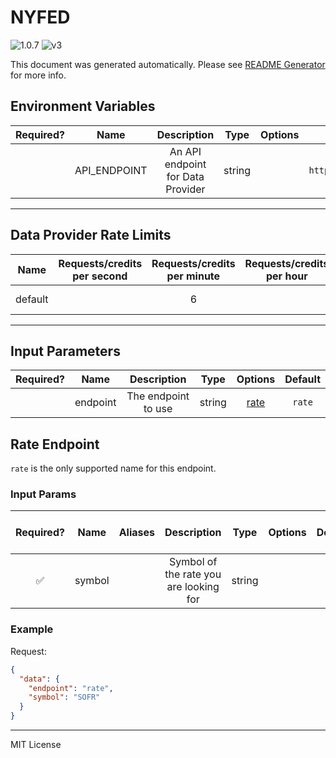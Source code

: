 # NYFED

![1.0.7](https://img.shields.io/github/package-json/v/smartcontractkit/external-adapters-js?filename=packages/sources/nyfed/package.json) ![v3](https://img.shields.io/badge/framework%20version-v3-blueviolet)

This document was generated automatically. Please see [README Generator](../../scripts#readme-generator) for more info.

## Environment Variables

| Required? |     Name     |            Description            |  Type  | Options |                              Default                               |
| :-------: | :----------: | :-------------------------------: | :----: | :-----: | :----------------------------------------------------------------: |
|           | API_ENDPOINT | An API endpoint for Data Provider | string |         | `https://markets.newyorkfed.org/api/rates/secured/all/latest.json` |

---

## Data Provider Rate Limits

|  Name   | Requests/credits per second | Requests/credits per minute | Requests/credits per hour |       Note        |
| :-----: | :-------------------------: | :-------------------------: | :-----------------------: | :---------------: |
| default |                             |              6              |                           | Reasonable limits |

---

## Input Parameters

| Required? |   Name   |     Description     |  Type  |        Options         | Default |
| :-------: | :------: | :-----------------: | :----: | :--------------------: | :-----: |
|           | endpoint | The endpoint to use | string | [rate](#rate-endpoint) | `rate`  |

## Rate Endpoint

`rate` is the only supported name for this endpoint.

### Input Params

| Required? |  Name  | Aliases |              Description               |  Type  | Options | Default | Depends On | Not Valid With |
| :-------: | :----: | :-----: | :------------------------------------: | :----: | :-----: | :-----: | :--------: | :------------: |
|    ✅     | symbol |         | Symbol of the rate you are looking for | string |         |         |            |                |

### Example

Request:

```json
{
  "data": {
    "endpoint": "rate",
    "symbol": "SOFR"
  }
}
```

---

MIT License
